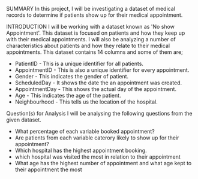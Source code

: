 SUMMARY
In this project, I will be investigating a dataset of medical records to determine if patients show up for their medical appointment.

INTRODUCTION
I will be working with a dataset known as 'No show Appointment'.
This dataset is focused on patients and how they keep up with their medical appointments.
I will also be analyzing a number of characteristics about patients and how they relate to their medical appointments.
This dataset contains 14 columns and some of them are;
* PatientID - This is a unique identifier for all patients.
* AppointmentID - This is also a unique identifier for every appointment.
* Gender - This indicates the gender of patient.
* ScheduledDay - It shows the date the an appointment was created.
* AppointmentDay - This shows the actual day of the appointment.
* Age - This indicates the age of the patient.
* Neighbourhood - This tells us the location of the hospital.

Question(s) for Analysis
I will be analysing the following questions from the given dataset.

* What percentage of each variable booked appointment?
* Are patients from each variable caterory likely to show up for their appointment?
* Which hospital has the highest appointment booking.
* which hospital was visited the most in relation to their appointment
* What age has the highest number of appointment and what age kept to their appointment the most
